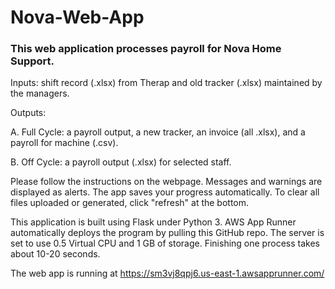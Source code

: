 # Nova-Web-App

### This web application processes payroll for Nova Home Support. 

Inputs: shift record (.xlsx) from Therap and old tracker (.xlsx) maintained by the managers.

Outputs:

A. Full Cycle: a payroll output, a new tracker, an invoice (all .xlsx), and a payroll for machine (.csv).

B. Off Cycle: a payroll output (.xlsx) for selected staff.

Please follow the instructions on the webpage. 
Messages and warnings are displayed as alerts. 
The app saves your progress automatically.
To clear all files uploaded or generated, click "refresh" at the bottom.

This application is built using Flask under Python 3. 
AWS App Runner automatically deploys the program by pulling this GitHub repo. 
The server is set to use 0.5 Virtual CPU and 1 GB of storage. 
Finishing one process takes about 10-20 seconds.

The web app is running at https://sm3vj8qpj6.us-east-1.awsapprunner.com/
